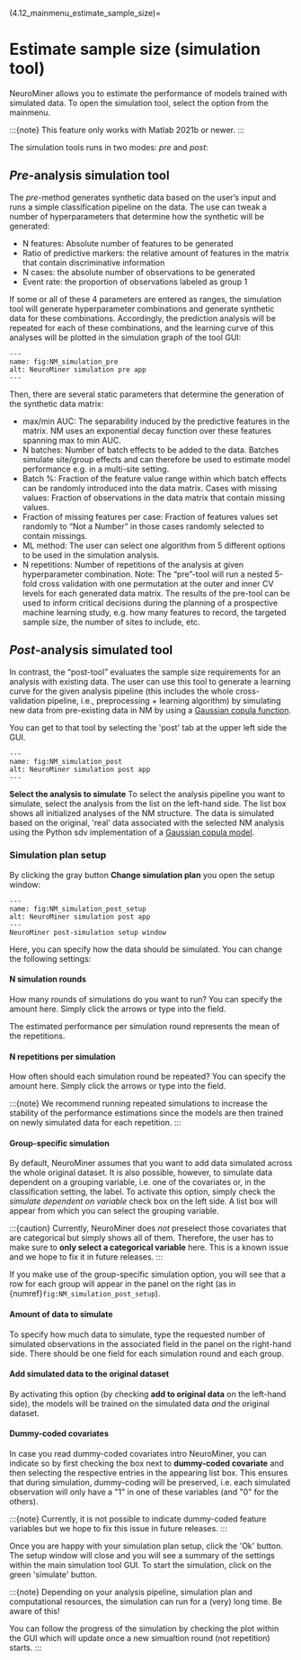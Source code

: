 (4.12_mainmenu_estimate_sample_size)=
# Estimate sample size (simulation tool)
NeuroMiner allows you to estimate the performance of models trained with simulated data. To open the simulation tool, select the option from the mainmenu.

:::{note}
This feature only works with Matlab 2021b or newer.
:::

The simulation tools runs in two modes: *pre* and *post*:

## *Pre*-analysis simulation tool

The *pre*-method generates synthetic data based on the user’s input and runs a simple classification pipeline on the data. The use can tweak a number of hyperparameters that determine how the synthetic will be generated:
- N features: Absolute number of features to be generated
- Ratio of predictive markers: the relative amount of features in the matrix that contain discriminative information
- N cases: the absolute number of observations to be generated
- Event rate: the proportion of observations labeled as group 1

If some or all of these 4 parameters are entered as ranges, the simulation tool will generate hyperparameter combinations and generate synthetic data for these combinations. Accordingly, the prediction analysis will be repeated for each of these combinations, and the learning curve of this analyses will be plotted in the simulation graph of the tool GUI:

```{figure} Images/NM_simulation_pre.png
---
name: fig:NM_simulation_pre
alt: NeuroMiner simulation pre app
---
```

Then, there are several static parameters that determine the generation of the synthetic data matrix:
- max/min AUC: The separability induced by the predictive features in the matrix. NM uses an exponential decay function over these features spanning max to min AUC.
- N batches: Number of batch effects to be added to the data. Batches simulate site/group effects and can therefore be used to estimate model performance e.g. in a multi-site setting.
- Batch %: Fraction of the feature value range within which batch effects can be randomly introduced into the data matrix.
Cases with missing values: Fraction of observations in the data matrix that contain missing values.
- Fraction of missing features per case: Fraction of features values set randomly to “Not a Number” in those cases randomly selected to contain missings.
- ML method: The user can select one algorithm from 5 different options to be used in the simulation analysis.
- N repetitions: Number of repetitions of the analysis at given hyperparameter combination. Note: The “pre”-tool will run a nested 5-fold cross validation with one permutation at the outer and inner CV levels for each generated data matrix.
The results of the pre-tool can be used to inform critical decisions during the planning of a prospective machine learning study, e.g. how many features to record, the targeted sample size, the number of sites to include, etc.


## *Post*-analysis simulated tool
In contrast, the “post-tool” evaluates the sample size requirements for an analysis with existing data. The user can use this tool to generate a learning curve for the given analysis pipeline (this includes the whole cross-validation pipeline, i.e., preprocessing + learning algorithm) by simulating new data from pre-existing data in NM by using a [Gaussian copula function](https://sdv.dev/SDV/user_guides/single_table/gaussian_copula.html#gaussian-copula).

You can get to that tool by selecting the 'post' tab at the upper left side the GUI.

```{figure} Images/NM_simulation_post.png
---
name: fig:NM_simulation_post
alt: NeuroMiner simulation post app
---
```
**Select the analysis to simulate**
To select the analysis pipeline you want to simulate, select the analysis from the list on the left-hand side. The list box shows all initialized analyses of the NM structure.
The data is simulated based on the original, 'real' data associated with the selected NM analysis using the Python sdv implementation of a [Gaussian copula model](https://sdv.dev/SDV/user_guides/single_table/gaussian_copula.html#gaussian-copula).


### Simulation plan setup
By clicking the gray button **Change simulation plan** you open the setup window:

```{figure} Images/NM_simulation_post_setup.png
---
name: fig:NM_simulation_post_setup
alt: NeuroMiner simulation post app
---
NeuroMiner post-simulation setup window
```

Here, you can specify how the data should be simulated. You can change the following settings:

#### N simulation rounds
How many rounds of simulations do you want to run? You can specify the amount here. Simply click the arrows or type into the field.

The estimated performance per simulation round represents the mean of the repetitions.

#### N repetitions per simulation
How often should each simulation round be repeated? You can specify the amount here. Simply click the arrows or type into the field.

:::{note}
We recommend running repeated simulations to increase the stability of the performance estimations since the models are then trained on newly simulated data for each repetition.
:::

#### Group-specific simulation
By default, NeuroMiner assumes that you want to add data simulated across the whole original dataset. It is also possible, however, to simulate data dependent on a grouping variable, i.e. one of the covariates or, in the classification setting, the label. To activate this option, simply check the *simulate dependent on variable* check box on the left side. A list box will appear from which you can select the grouping variable.

:::{caution}
Currently, NeuroMiner does *not* preselect those covariates that are categorical but simply shows all of them. Therefore, the user has to make sure to **only select a categorical variable** here. This is a known issue and we hope to fix it in future releases.
:::

If you make use of the group-specific simulation option, you will see that a row for each group will appear in the panel on the right (as in {numref}`fig:NM_simulation_post_setup`).

#### Amount of data to simulate
To specify how much data to simulate, type the requested number of simulated observations in the associated field in the panel on the right-hand side. There should be one field for each simulation round and each group.

#### Add simulated data to the original dataset
By activating this option (by checking **add to original data** on the left-hand side), the models will be trained on the simulated data *and* the original dataset.

#### Dummy-coded covariates
In case you read dummy-coded covariates intro NeuroMiner, you can indicate so by first checking the box next to **dummy-coded covariate** and then selecting the respective entries in the appearing list box. This ensures that during simulation, dummy-coding will be preserved, i.e. each simulated observation will only have a "1" in one of these variables (and "0" for the others).

:::{note}
Currently, it is not possible to indicate dummy-coded feature variables but we hope to fix this issue in future releases.
:::

Once you are happy with your simulation plan setup, click the 'Ok' button. The setup window will close and you will see a summary of the settings within the main simulation tool GUI. To start the simulation, click on the green 'simulate' button.

:::{note}
Depending on your analysis pipeline, simulation plan and computational resources, the simulation can run for a (very) long time. Be aware of this!

You can follow the progress of the simulation by checking the plot within the GUI which will update once a new simualtion round (not repetition) starts.
:::

